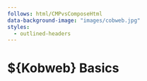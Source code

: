 ```yaml
---
follows: html/CMPvsComposeHtml
data-background-image: "images/cobweb.jpg"
styles:
  - outlined-headers
---
```


# ${Kobweb} Basics
